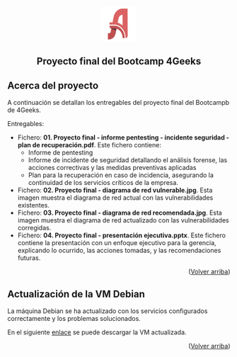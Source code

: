 <!-- 
Entrega del proyecto final del Bootcamp 4Geeks 
Autor: Francisco Aguiar
Fecha: julio 2025
-->
<a id="readme-top"></a>

<!-- PROJECT LOGO -->
<br />
<div align="center">
  <a href="https://github.com/othneildrew/Best-README-Template">
    <img src="images/logo_ati.png" alt="Logo" width="80" height="80">
  </a>
  <h2 align="center">Proyecto final del Bootcamp 4Geeks</h2>
</div>

## Acerca del proyecto

A continuación se detallan los entregables del proyecto final del Bootcampb de 4Geeks.

Entregables:
* Fichero: <strong>01. Proyecto final - informe pentesting - incidente seguridad - plan de recuperación.pdf</strong>. Este fichero contiene:
  * Informe de pentesting
  * Informe de incidente de seguridad detallando el análisis forense, las acciones correctivas y las medidas preventivas aplicadas
  * Plan para la recuperación en caso de incidencia, asegurando la continuidad de los servicios críticos de la empresa.
* Fichero: <strong>02. Proyecto final - diagrama de red vulnerable.jpg</strong>. Esta imagen muestra el diagrama de red actual con las vulnerabilidades existentes.
* Fichero: <strong>03. Proyecto final - diagrama de red recomendada.jpg</strong>. Esta imagen muestra el diagrama de red actualizado con las vulnerabilidades corregidas.
* Fichero: <strong>04. Proyecto final - presentación ejecutiva.pptx</strong>. Este fichero contiene la presentación con un enfoque ejecutivo para la gerencia, explicando lo ocurrido, las acciones tomadas, y las recomendaciones futuras.

<p align="right">(<a href="#readme-top">Volver arriba</a>)</p>

## Actualización de la VM Debian

La máquina Debian se ha actualizado con los servicios configurados correctamente y los problemas solucionados.

En el siguiente <a href="https://drive.google.com/file/d/1kiBepUGsdzZC7CzmG-8XA4mU-8IiF67o/view?usp=sharing">enlace</a> se puede descargar la VM actualizada.

<p align="right">(<a href="#readme-top">Volver arriba</a>)</p>
